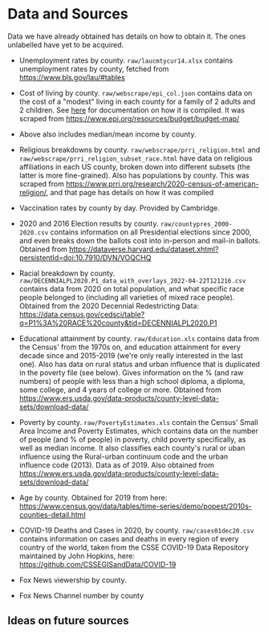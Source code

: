 # Data and Sources


Data we have already obtained has details on how to obtain it. The ones unlabelled have yet to be acquired.

* Unemployment rates by county. `raw/laucmtycur14.xlsx` contains unemployment rates by county, fetched from https://www.bls.gov/lau/#tables

* Cost of living by county. `raw/webscrape/epi_col.json` contains data on the cost of a "modest" living in each county for a family of 2 adults and 2 children. See [here](https://www.epi.org/publication/family-budget-calculator-documentation/) for documentation on how it is compiled. It was scraped from https://www.epi.org/resources/budget/budget-map/ 

* Above also includes median/mean income by county.

* Religious breakdowns by county. `raw/webscrape/prri_religion.html` and `raw/webscrape/prri_religion_subset_race.html` have data on religious affiliations in each US county, broken down into different subsets (the latter is more fine-grained). Also has populations by county. This was scraped from https://www.prri.org/research/2020-census-of-american-religion/, and that page has details on how it was compiled

* Vaccination rates by county by day. Provided by Cambridge.

* 2020 and 2016 Election results by county. `raw/countypres_2000-2020.csv` contains information on all Presidential elections since 2000, and even breaks down the ballots cost into in-person and mail-in ballots. Obtained from https://dataverse.harvard.edu/dataset.xhtml?persistentId=doi:10.7910/DVN/VOQCHQ 

* Racial breakdown by county. `raw/DECENNIALPL2020.P1_data_with_overlays_2022-04-22T121216.csv` contains data from 2020 on total population, and what specific race people belonged to (including all varieties of mixed race people). Obtained from the 2020 Decennial Redestricting Data: https://data.census.gov/cedsci/table?q=P1%3A%20RACE%20county&tid=DECENNIALPL2020.P1 

* Educational attainment by county. `raw/Education.xls` contains data from the Census' from the 1970s on, and education attainment for every decade since and 2015-2019 (we're only really interested in the last one). Also has data on rural status and urban influence that is duplicated in the poverty file (see below). Gives information on the % (and raw numbers) of people with less than a high school diploma, a diploma, some college, and 4 years of college or more. Obtained from https://www.ers.usda.gov/data-products/county-level-data-sets/download-data/

* Poverty by county. `raw/PovertyEstimates.xls` contain the Census' Small Area Income and Poverty Estimates, which contains data on the number of people (and % of people) in poverty, child poverty specifically, as well as median income. It also classifies each county's rural or uban influence using the Rural-urban continuum code and the urban influence code (2013). Data as of 2019. Also obtained from https://www.ers.usda.gov/data-products/county-level-data-sets/download-data/ 

* Age by county. Obtained for 2019 from here: https://www.census.gov/data/tables/time-series/demo/popest/2010s-counties-detail.html 

* COVID-19 Deaths and Cases in 2020, by county. `raw/cases01dec20.csv` contains information on cases and deaths in every region of every country of the world, taken from the CSSE COVID-19 Data Repository maintained by John Hopkins, here: https://github.com/CSSEGISandData/COVID-19 

* Fox News viewership by county.

* Fox News Channel number by county

## Ideas on future sources




